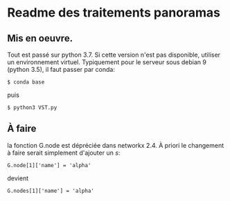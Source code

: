 # Readme des traitements panoramas

## Mis en oeuvre.

Tout est passé sur python 3.7. Si cette version n'est pas disponible, utiliser un environnement virtuel. Typiquement pour le serveur sous debian 9 (python 3.5), il faut passer par conda:

```
$ conda base
```

puis 

```
$ python3 VST.py
```

## À faire
la fonction G.node est dépréciée dans networkx 2.4. À priori le changement à faire serait simplement d'ajouter un *s*:
```
G.node[1]['name'] = 'alpha'
```
devient
```
G.nodes[1]['name'] = 'alpha'
```
